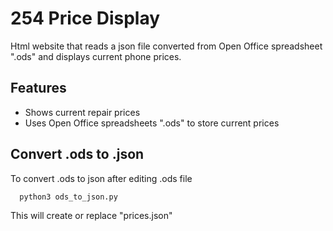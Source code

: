 
# 254 Price Display

Html website that reads a json file converted from Open Office spreadsheet ".ods" and displays current phone prices.

## Features

- Shows current repair prices
- Uses Open Office spreadsheets ".ods" to store current prices


## Convert .ods to .json

To convert .ods to json after editing .ods file

```bash
  python3 ods_to_json.py
```

This will create or replace "prices.json"
